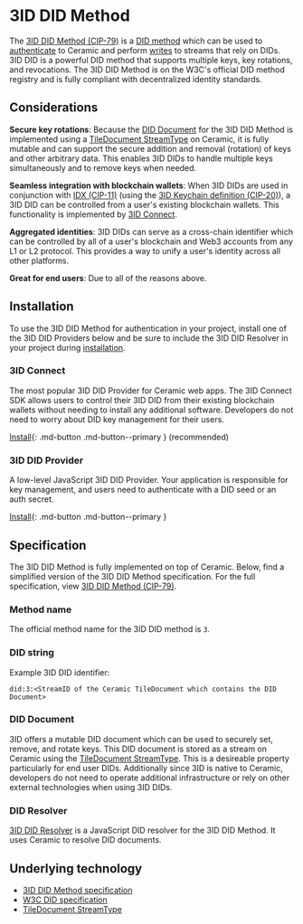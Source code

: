 # 3ID DID Method

The [3ID DID Method (CIP-79)](https://github.com/ceramicnetwork/CIP/blob/main/CIPs/CIP-79/CIP-79.md) is a [DID method](../../learn/glossary.md#did-methods) which can be used to [authenticate](../../build/javascript/authentication.md) to Ceramic and perform [writes](../../build/javascript/writes.md) to streams that rely on DIDs. 3ID DID is a powerful DID method that supports multiple keys, key rotations, and revocations. The 3ID DID Method is on the W3C's official DID method registry and is fully compliant with decentralized identity standards.

## **Considerations**

**Secure key rotations**: Because the [DID Document](../../learn/glossary.md#did-document) for the 3ID DID Method is implemented using a [TileDocument StreamType](../../streamtypes/tile-document/overview.md) on Ceramic, it is fully mutable and can support the secure addition and removal (rotation) of keys and other arbitrary data. This enables 3ID DIDs to handle multiple keys simultaneously and to remove keys when needed.

**Seamless integration with blockchain wallets**: When 3ID DIDs are used in conjunction with [IDX (CIP-11)](../../tools/identity/idx.md) (using the [3ID Keychain definition (CIP-20)](https://github.com/ceramicnetwork/CIP/blob/main/CIPs/CIP-20/CIP-20.md)), a 3ID DID can be controlled from a user's existing blockchain wallets. This functionality is implemented by [3ID Connect](./3id-connect.md).

**Aggregated identities**: 3ID DIDs can serve as a cross-chain identifier which can be controlled by all of a user's blockchain and Web3 accounts from any L1 or L2 protocol. This provides a way to unify a user's identity across all other platforms.

**Great for end users**: Due to all of the reasons above.


## **Installation**
To use the 3ID DID Method for authentication in your project, install one of the 3ID DID Providers below and be sure to include the 3ID DID Resolver in your project during [installation](../../build/javascript/installation.md).

### 3ID Connect
The most popular 3ID DID Provider for Ceramic web apps. The 3ID Connect SDK allows users to control their 3ID DID from their existing blockchain wallets without needing to install any additional software. Developers do not need to worry about DID key management for their users.

[Install](./3id-connect.md#installation){: .md-button .md-button--primary }  (recommended)

### 3ID DID Provider
A low-level JavaScript 3ID DID Provider. Your application is responsible for key management, and users need to authenticate with a DID seed or an auth secret.

[Install](./provider.md#installation){: .md-button .md-button--primary }

## **Specification**
The 3ID DID Method is fully implemented on top of Ceramic. Below, find a simplified version of the 3ID DID Method specification. For the full specification, view [3ID DID Method (CIP-79)](https://github.com/ceramicnetwork/CIP/blob/main/CIPs/CIP-79/CIP-79.md).

### Method name
The official method name for the 3ID DID method is `3`.

### DID string
Example 3ID DID identifier:

```
did:3:<StreamID of the Ceramic TileDocument which contains the DID Document>
```

### DID Document
3ID offers a mutable DID document which can be used to securely set, remove, and rotate keys. This DID document is stored as a stream on Ceramic using the [TileDocument StreamType](../../streamtypes/tile-document/overview.md). This is a desireable property particularly for end user DIDs. Additionally since 3ID is native to Ceramic, developers do not need to operate additional infrastructure or rely on other external technologies when using 3ID DIDs.

### DID Resolver
[3ID DID Resolver](./resolver.md) is a JavaScript DID resolver for the 3ID DID Method. It uses Ceramic to resolve DID documents.


## **Underlying technology**

- [3ID DID Method specification](https://github.com/ceramicnetwork/CIP/blob/main/CIPs/CIP-79/CIP-79.md)
- [W3C DID specification](https://www.w3.org/TR/did-core/)
- [TileDocument StreamType](../../streamtypes/tile-document/overview.md)


</br></br></br>
